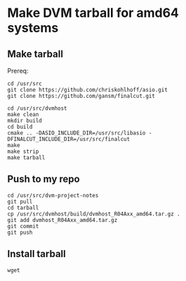 # Make DVM tarball for amd64 systems

## Make tarball

Prereq:
```
cd /usr/src
git clone https://github.com/chriskohlhoff/asio.git
git clone https://github.com/gansm/finalcut.git
```

```
cd /usr/src/dvmhost
make clean
mkdir build
cd build
cmake .. -DASIO_INCLUDE_DIR=/usr/src/libasio -DFINALCUT_INCLUDE_DIR=/usr/src/finalcut
make
make strip
make tarball
```
## Push to my repo

```
cd /usr/src/dvm-project-notes
git pull
cd tarball
cp /usr/src/dvmhost/build/dvmhost_R04Axx_amd64.tar.gz .
git add dvmhost_R04Axx_amd64.tar.gz
git commit
git push
```

## Install tarball

```
wget

```

